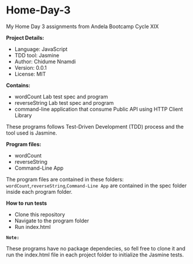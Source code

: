 # Home-Day-3

My Home Day 3 assignments from Andela Bootcamp Cycle XIX

<b>Project Details:</b>
<ul>
<li>Language: JavaScript</li>
<li>TDD tool: Jasmine</li>
<li>Author: Chidume Nnamdi</li>
<li>Version: 0.0.1</li>
<li>License: MIT</li>
</ul>


<b>Contains:</b>
<ul>
<li>wordCount Lab test spec and program</li>
<li>reverseString Lab test spec and program</li>
<li>command-line application that consume Public API using HTTP Client Library</li>
</ul>

These programs follows Test-Driven Development (TDD) process and the tool used is Jasmine.

<b>Program files:</b>
<ul>
<li>wordCount</li>
<li>reverseString</li>
<li>Command-Line App</li>
</ul>
The program files are contained in these folders: <code>wordCount</code>,<code>reverseString</code>,<code>Command-Line App</code> are contained in the spec folder inside each program folder.

<b>How to run tests</b>
<ul>
<li>Clone this repository</li>
<li>Navigate to the program folder</li>
<li>Run index.html</li>
</ul>

<code><b>Note:</b></code>

These programs have no package dependecies, so fell free to clone it and run the index.html file in each project folder to initialize the Jasmine tests.
